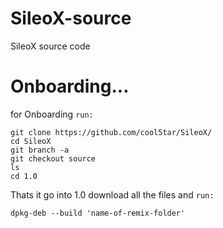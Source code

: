 # SileoX-source
SileoX source code

# Onboarding...

for Onboarding `run:`
```
git clone https://github.com/cool5tar/SileoX/
cd SileoX
git branch -a
git checkout source
ls
cd 1.0
```
Thats it go into 1.0 download all the files and `run:`
```
dpkg-deb --build 'name-of-remix-folder'
```